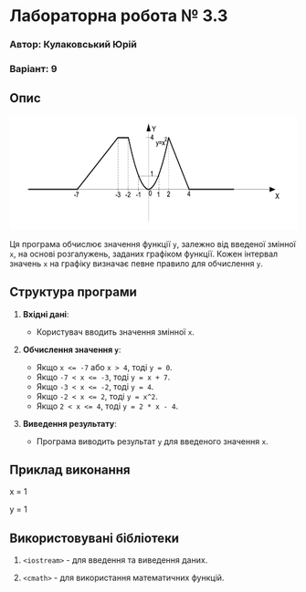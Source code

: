 # Лабораторна робота № 3.3

### Автор: Кулаковський Юрій

### Варіант: 9

## Опис

<img src="./graphic.png" width="600" height="200" title="Graphic" alt="Graphic">

Ця програма обчислює значення функції `y`, залежно від введеної змінної `x`, на основі розгалужень, заданих графіком функції. Кожен інтервал значень `x` на графіку визначає певне правило для обчислення `y`.

## Структура програми

1. **Вхідні дані**:
    - Користувач вводить значення змінної `x`.

2. **Обчислення значення `y`**:
    - Якщо `x <= -7` або `x > 4`, тоді `y = 0`.
    - Якщо `-7 < x <= -3`, тоді `y = x + 7`.
    - Якщо `-3 < x <= -2`, тоді `y = 4`.
    - Якщо `-2 < x <= 2`, тоді `y = x^2`.
    - Якщо `2 < x <= 4`, тоді `y = 2 * x - 4`.

3. **Виведення результату**:
    - Програма виводить результат `y` для введеного значення `x`.

## Приклад виконання

x = 1

y = 1

## Використовувані бібліотеки
1) `<iostream>` - для введення та виведення даних.

2) `<cmath>` - для використання математичних функцій.
